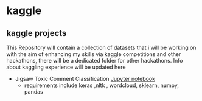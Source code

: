 # kaggle
## kaggle projects 

This Repository will contain a collection of datasets that i will be working on with the aim of enhancing my skills via 
kaggle competitions and other hackathons, there will be a dedicated folder for other hackathons. Info about kaggling experience will be updated here

- Jigsaw Toxic Comment Classification [Jupyter notebook](https://github.com/Nick7hill/kaggle/blob/master/toxic_comment_classification/toxic.ipynb)
  - requirements include keras ,nltk , wordcloud, sklearn, numpy, pandas



